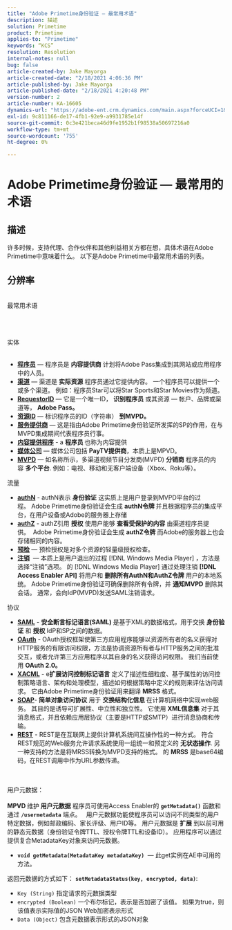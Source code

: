```yaml
---
title: "Adobe Primetime身份验证 — 最常用术语"
description: 描述
solution: Primetime
product: Primetime
applies-to: "Primetime"
keywords: “KCS”
resolution: Resolution
internal-notes: null
bug: false
article-created-by: Jake Mayorga
article-created-date: "2/18/2021 4:06:36 PM"
article-published-by: Jake Mayorga
article-published-date: "2/18/2021 4:20:48 PM"
version-number: 2
article-number: KA-16605
dynamics-url: "https://adobe-ent.crm.dynamics.com/main.aspx?forceUCI=1&pagetype=entityrecord&etn=knowledgearticle&id=9ecbfd41-0372-eb11-a812-00224809aac7"
exl-id: 9c811166-de17-4fb1-92e9-a9931785e14f
source-git-commit: 0c3e421beca46d9fe1952b1f98538a50697216a0
workflow-type: tm+mt
source-wordcount: '755'
ht-degree: 0%

---
```


# Adobe Primetime身份验证 — 最常用的术语

## 描述


许多时候，支持代理、合作伙伴和其他利益相关方都在想，具体术语在Adobe Primetime中意味着什么。 以下是Adobe Primetime中最常用术语的列表。


## 分辨率

<br>最常用术语<br><br>

<br><br>实体<br><br>
- <u><b>程序员</b></u>  — 程序员是 <b>内容提供商</b> 计划将Adobe Pass集成到其网站或应用程序中的人员。
- <u><b>渠道</b></u>  — 渠道是 <b>实际资源</b> 程序员通过它提供内容。 一个程序员可以提供一个或多个渠道。 例如：程序员Star可以将Star Sports和Star Movies作为频道。
- <u><b>RequestorID</b></u>  — 它是一个唯一ID， <b>识别程序员</b> 或其资源 — 帐户、品牌或渠道等， <b>Adobe Pass。 </b>
- <u><b>资源ID</b></u>  — 标识程序员的ID（字符串） <b>到MVPD。 </b>
- <u><b>服务提供商</b></u>  — 这是指由Adobe Primetime身份验证所发挥的SP的作用，在与MVPD集成期间代表程序员行事。
- <u><b>内容提供程序</b></u> - a <b>程序员 </b>也称为内容提供
- <u><b>媒体公司</b></u>  — 媒体公司包括 <b>PayTV提供商</b>，本质上是MPVD。
- <u><b>MVPD</b></u>  — 如名称所示，多渠道视频节目分发商(MVPD) <b>分销商</b> 程序员的内容 <b>多个平台</b>. 例如：电视、移动和无客户端设备（Xbox、Roku等）。

流量
- <u><b>authN</b></u> - authN表示 <b>身份验证</b> 这实质上是用户登录到MVPD平台的过程。 Adobe Primetime身份验证会生成 <b>authN令牌 </b>并且根据程序员的集成平台，在用户设备或Adobe的服务器上存储
- <u><b>authZ</b></u> - authZ引用 <b>授权</b> 使用户能够 <b>查看受保护的内容</b> 由渠道程序员提供。  Adobe Primetime身份验证会生成 <b>authZ令牌</b> 而Adobe的服务器上也会存储相同的内容。
- <u><b>预检</b></u>  — 预检授权是对多个资源的轻量级授权检查。
- <u><b>注销</b></u>  — 本质上是用户退出的过程 [!DNL Windows Media Player] ，方法是选择“注销”选项。 的 [!DNL Windows Media Player] 通过处理注销 <b>[!DNL Access Enabler API]</b> 将用户和 <b>删除所有AuthN和AuthZ令牌</b> 用户的本地系统。 Adobe Primetime身份验证可确保删除所有令牌，并 <b>通知MVPD</b> 删除其会话。 通常，会向IdP(MVPD)发送SAML注销请求。



协议
- <b><u>SAML</u></b> - <b>安全断言标记语言(SAML)</b> 是基于XML的数据格式，用于交换 <b>身份验证</b> 和 <b>授权</b> IdP和SP之间的数据。
- <u><b>OAuth</b></u> - OAuth授权框架使第三方应用程序能够以资源所有者的名义获得对HTTP服务的有限访问权限，方法是协调资源所有者与HTTP服务之间的批准交互，或者允许第三方应用程序以其自身的名义获得访问权限。 我们当前使用 <b>OAuth 2.0。</b>
- <b><u>XACML</u></b> - e<b>扩展访问控制标记语言</b> 定义了描述性细粒度、基于属性的访问控制策略语言、架构和处理模型，描述如何根据策略中定义的规则来评估访问请求。 它由Adobe Primetime身份验证用来翻译 <b>MRSS</b> 格式。
- <b><u>SOAP</u></b>- <b>简单对象访问协议</b> 用于 <b>交换结构化信息 </b>在计算机网络中实现web服务。 其目的是诱导可扩展性、中立性和独立性。 它使用 <b>XML信息集</b> 对于其消息格式，并且依赖应用层协议（主要是HTTP或SMTP）进行消息协商和传输。
- <u><b>REST</b></u> - REST是在互联网上提供计算机系统间互操作性的一种方式。 符合REST规范的Web服务允许请求系统使用一组统一和预定义的 <b>无状态操作</b>. 另一种支持的方法是将MRSS转换为MVPD支持的格式。 的 <b>MRSS</b> 是base64编码，在REST调用中作为URL参数传递。

<br><br>用户元数据：<br><br>
<b>MPVD </b>维护<b> 用户元数据</b> 程序员可使用Access Enabler的 <b>`getMetadata()`</b> 函数和通过 <b>`/usermetadata`</b> 端点。   用户元数据功能使程序员可以访问不同类型的用户特定数据，例如邮政编码、家长评级、用户ID等。 用户元数据是 <b>扩展</b> 到以前可用的静态元数据（身份验证令牌TTL、授权令牌TTL和设备ID）。 应用程序可以通过提供复合MetadataKey对象来访问元数据。

- <b>`void getMetadata(MetadataKey metadataKey)`</b>  — 此get实例在AE中可用的方法。


返回元数据的方式如下： <b>`setMetadataStatus(key, encrypted, data)`</b>:

- `Key (String)` 指定请求的元数据类型
- `encrypted (Boolean)` 一个布尔标记，表示是否加密了该值。 如果为true，则该值表示实际值的JSON Web加密表示形式
- `Data (Object)` 包含元数据表示形式的JSON对象
